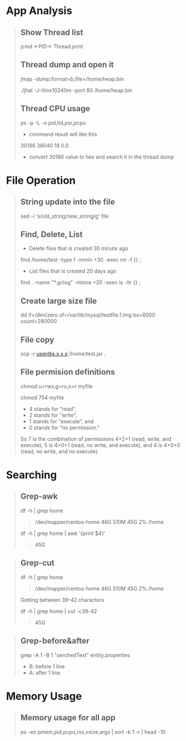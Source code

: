 # App Analysis
> ## Show Thread list
> jcmd <-PID-> Thread.print
> ## Thread dump and open it
> jmap -dump:format=b,file=/home/heap.bin <PID>
> 
> ./jhat -J-Xmx10240m -port 80 /home/heap.bin
> ## Thread CPU usage
> ps -p <PID> -L -o pid,tid,psr,pcpu
> 
> - command result will like this
> 
> 30186 38040  18  0.0
>
> - convert 30186 value to hex and search it in the thread dump


# File Operation
> ## String update into the file
> sed -i 's/old_string/new_string/g' file
> ## Find, Delete, List
>  - Delete files that is created 30 minute ago
> 
> find /home/test -type f -mmin +30 -exec rm -f {} \;
>
>  - List files that is created 20 days ago
>
> find . -name "*.gclog" -mtime +20 -exec ls -ltr {} \;
> ## Create large size file
> dd if=/dev/zero of=/var/lib/mysql/testfile.1.img bs=8000 count=280000
> ## File copy
> scp -r user@x.x.x.x:/home/test.jar .
> ## File permision definitions
> chmod u=rwx,g=rx,o=r myfile
> 
> chmod 754 myfile
> - 4 stands for "read",
> - 2 stands for "write",
> - 1 stands for "execute", and
> - 0 stands for "no permission."
>   
> So 7 is the combination of permissions 4+2+1 (read, write, and execute), 5 is 4+0+1 (read, no write, and execute), and 4 is 4+0+0 (read, no write, and no execute).


# Searching
> ## Grep-awk
> df -h | grep home
> > /dev/mapper/centos-home   46G  510M   45G   2% /home
> > 
> df -h | grep home | awk '{print $4}'
> > 45G

> ## Grep-cut
> df -h | grep home
> > /dev/mapper/centos-home   46G  510M   45G   2% /home
> 
> Getting between 39-42 characters
> 
> df -h | grep home | cut -c39-42
> > 45G

> ## Grep-before&after
> grep -A 1 -B 1 "serchedText"  entity.properties
>
> - B: before 1 line
> - A: after 1 line

 # Memory Usage
> ## Memory usage for all app
> ps -eo pmem,pid,pcpu,rss,vsize,args | sort -k 1 -r | head -10

